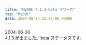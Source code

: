 ```yaml
---
title: "MySQL 4.1.3-beta リリース"
tag: "MySQL"
date: 2004-08-24 23:43:00 +0900
---
```


2004-06-30<br>
4.1.3 が出ました。beta ステータスです。<br>
<br>
<br>
